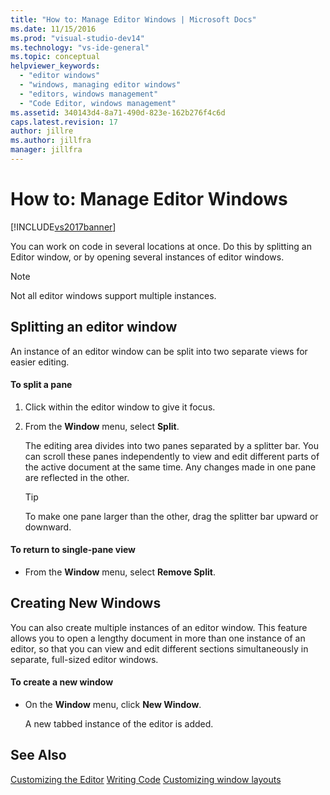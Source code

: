 ```yaml
---
title: "How to: Manage Editor Windows | Microsoft Docs"
ms.date: 11/15/2016
ms.prod: "visual-studio-dev14"
ms.technology: "vs-ide-general"
ms.topic: conceptual
helpviewer_keywords:
  - "editor windows"
  - "windows, managing editor windows"
  - "editors, windows management"
  - "Code Editor, windows management"
ms.assetid: 340143d4-8a71-490d-823e-162b276f4c6d
caps.latest.revision: 17
author: jillre
ms.author: jillfra
manager: jillfra
---
```

# How to: Manage Editor Windows
[!INCLUDE[vs2017banner](../includes/vs2017banner.md)]

You can work on code in several locations at once. Do this by splitting an Editor window, or by opening several instances of editor windows.

> [!NOTE]
> Not all editor windows support multiple instances.

## Splitting an editor window
 An instance of an editor window can be split into two separate views for easier editing.

#### To split a pane

1. Click within the editor window to give it focus.

2. From the **Window** menu, select **Split**.

     The editing area divides into two panes separated by a splitter bar. You can scroll these panes independently to view and edit different parts of the active document at the same time. Any changes made in one pane are reflected in the other.

    > [!TIP]
    > To make one pane larger than the other, drag the splitter bar upward or downward.

#### To return to single-pane view

- From the **Window** menu, select **Remove Split**.

## Creating New Windows
 You can also create multiple instances of an editor window. This feature allows you to open a lengthy document in more than one instance of an editor, so that you can view and edit different sections simultaneously in separate, full-sized editor windows.

#### To create a new window

- On the **Window** menu, click **New Window**.

     A new tabbed instance of the editor is added.

## See Also
 [Customizing the Editor](../ide/customizing-the-editor.md)
 [Writing Code](../ide/writing-code-in-the-code-and-text-editor.md)
 [Customizing window layouts](../ide/customizing-window-layouts-in-visual-studio.md)
